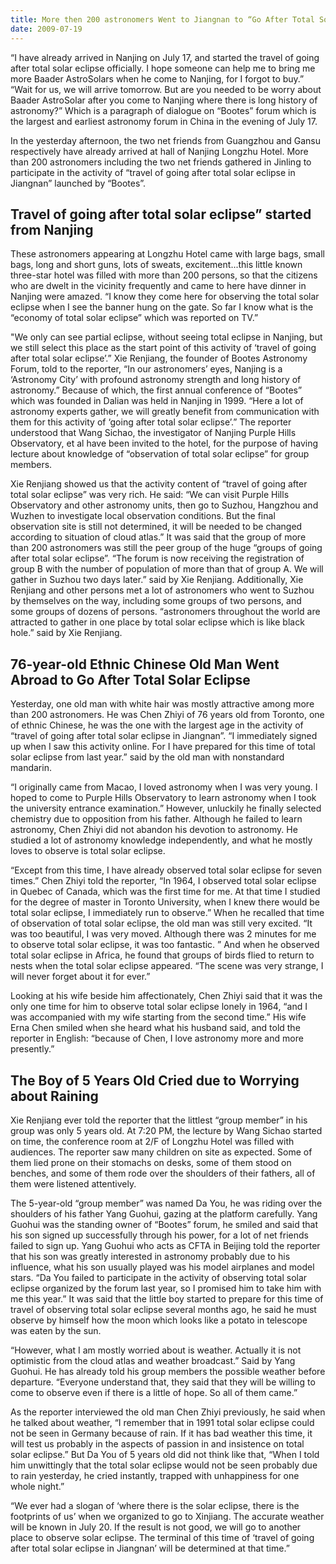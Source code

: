 ```yaml
---
title: More then 200 astronomers Went to Jiangnan to “Go After Total Solar Eclipse” The “Travel of Kua Fu” started from Nanjing Purple Hills Observatory Yesterday
date: 2009-07-19
---
```


“I have already arrived in Nanjing on July 17, and started the travel of going after total solar eclipse officially. I hope someone can help me to bring me more Baader AstroSolars when he come to Nanjing, for I forgot to buy.” “Wait for us, we will arrive tomorrow. But are you needed to be worry about Baader AstroSolar after you come to Nanjing where there is long history of astronomy?” Which is a paragraph of dialogue on “Bootes” forum which is the largest and earliest astronomy forum in China in the evening of July 17.

In the yesterday afternoon, the two net friends from Guangzhou and Gansu respectively have already arrived at hall of Nanjing Longzhu Hotel. More than 200 astronomers including the two net friends gathered in Jinling to participate in the activity of “travel of going after total solar eclipse in Jiangnan” launched by “Bootes”. 

## Travel of going after total solar eclipse” started from Nanjing

These astronomers appearing at Longzhu Hotel came with large bags, small bags, long and short guns, lots of sweats, excitement...this little known three-star hotel was filled with more than 200 persons, so that the citizens who are dwelt in the vicinity frequently and came to here have dinner in Nanjing were amazed. “I know they come here for observing the total solar eclipse when I see the banner hung on the gate. So far I know what is the “economy of total solar eclipse” which was reported on TV.”

"We only can see partial eclipse, without seeing total eclipse in Nanjing, but we still select this place as the start point of this activity of ‘travel of going after total solar eclipse’.” Xie Renjiang, the founder of Bootes Astronomy Forum, told to the reporter, “In our astronomers’ eyes, Nanjing is a ‘Astronomy City’ with profound astronomy strength and long history of astronomy.” Because of which, the first annual conference of “Bootes” which was founded in Dalian was held in Nanjing in 1999. “Here a lot of astronomy experts gather, we will greatly benefit from communication with them for this activity of ‘going after total solar eclipse’.” The reporter understood that Wang Sichao, the investigator of Nanjing Purple Hills Observatory, et al have been invited to the hotel, for the purpose of having lecture about knowledge of “observation of total solar eclipse” for group members. 

Xie Renjiang showed us that the activity content of “travel of going after total solar eclipse” was very rich. He said: “We can visit Purple Hills Observatory and other astronomy units, then go to Suzhou, Hangzhou and Wuzhen to investigate local observation conditions. But the final observation site is still not determined, it will be needed to be changed according to situation of cloud atlas.” It was said that the group of more than 200 astronomers was still the peer group of the huge “groups of going after total solar eclipse”. “The forum is now receiving the registration of group B with the number of population of more than that of group A. We will gather in Suzhou two days later.” said by Xie Renjiang. Additionally, Xie Renjiang and other persons met a lot of astronomers who went to Suzhou by themselves on the way, including some groups of two persons, and some groups of dozens of persons. “astronomers throughout the world are attracted to gather in one place by total solar eclipse which is like black hole.” said by Xie Renjiang. 

## 76-year-old Ethnic Chinese Old Man Went Abroad to Go After Total Solar Eclipse

Yesterday, one old man with white hair was mostly attractive among more than 200 astronomers. He was Chen Zhiyi of 76 years old from Toronto, one of ethnic Chinese, he was the one with the largest age in the activity of “travel of going after total solar eclipse in Jiangnan”. “I immediately signed up when I saw this activity online. For I have prepared for this time of total solar eclipse from last year.” said by the old man with nonstandard mandarin. 

“I originally came from Macao, I loved astronomy when I was very young. I hoped to come to Purple Hills Observatory to learn astronomy when I took the university entrance examination.” However, unluckily he finally selected chemistry due to opposition from his father. Although he failed to learn astronomy, Chen Zhiyi did not abandon his devotion to astronomy. He studied a lot of astronomy knowledge independently, and what he mostly loves to observe is total solar eclipse. 

“Except from this time, I have already observed total solar eclipse for seven times.” Chen Zhiyi told the reporter, “In 1964, I observed total solar eclipse in Quebec of Canada, which was the first time for me. At that time I studied for the degree of master in Toronto University, when I knew there would be total solar eclipse, I immediately run to observe.”
When he recalled that time of observation of total solar eclipse, the old man was still very excited. “It was too beautiful, I was very moved. Although there was 2 minutes for me to observe total solar eclipse, it was too fantastic. ” And when he observed total solar eclipse in Africa, he found that groups of birds flied to return to nests when the total solar eclipse appeared. “The scene was very strange, I will never forget about it for ever.”

Looking at his wife beside him affectionately, Chen Zhiyi said that it was the only one time for him to observe total solar eclipse lonely in 1964, “and I was accompanied with my wife starting from the second time.” His wife Erna Chen smiled when she heard what his husband said, and told the reporter in English: “because of Chen, I love astronomy more and more presently.”

## The Boy of 5 Years Old Cried due to Worrying about Raining

Xie Renjiang ever told the reporter that the littlest “group member” in his group was only 5 years old. At 7:20 PM, the lecture by Wang Sichao started on time, the conference room at 2/F of Longzhu Hotel was filled with audiences. The reporter saw many children on site as expected. Some of them lied prone on their stomachs on desks, some of them stood on benches, and some of them rode over the shoulders of their fathers, all of them were listened attentively.

The 5-year-old “group member” was named Da You, he was riding over the shoulders of his father Yang Guohui, gazing at the platform carefully. Yang Guohui was the standing owner of “Bootes” forum, he smiled and said that his son signed up successfully through his power, for a lot of net friends failed to sign up. Yang Guohui who acts as CFTA in Beijing told the reporter that his son was greatly interested in astronomy probably due to his influence, what his son usually played was his model airplanes and model stars. “Da You failed to participate in the activity of observing total solar eclipse organized by the forum last year, so I promised him to take him with me this year.” It was said that the little boy started to prepare for this time of travel of observing total solar eclipse several months ago, he said he must observe by himself how the moon which looks like a potato in telescope was eaten by the sun.

“However, what I am mostly worried about is weather. Actually it is not optimistic from the cloud atlas and weather broadcast.” Said by Yang Guohui. He has already told his group members the possible weather before departure. “Everyone understand that, they said that they will be willing to come to observe even if there is a little of hope. So all of them came.”

As the reporter interviewed the old man Chen Zhiyi previously, he said when he talked about weather, “I remember that in 1991 total solar eclipse could not be seen in Germany because of rain. If it has bad weather this time, it will test us probably in the aspects of passion in and insistence on total solar eclipse.” But Da You of 5 years old did not think like that, “When I told him unwittingly that the total solar eclipse would not be seen probably due to rain yesterday, he cried instantly, trapped with unhappiness for one whole night.”

“We ever had a slogan of ‘where there is the solar eclipse, there is the footprints of us’ when we organized to go to Xinjiang. The accurate weather will be known in July 20. If the result is not good, we will go to another place to observe solar eclipse. The terminal of this time of ‘travel of going after total solar eclipse in Jiangnan’ will be determined at that time.”